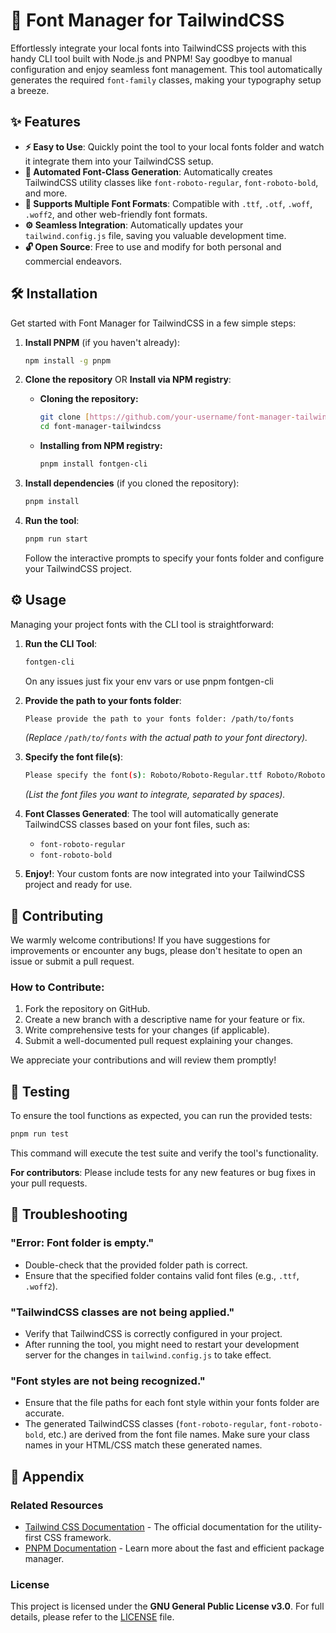 # 🚀 Font Manager for TailwindCSS

Effortlessly integrate your local fonts into TailwindCSS projects with this handy CLI tool built with Node.js and PNPM! Say goodbye to manual configuration and enjoy seamless font management. This tool automatically generates the required `font-family` classes, making your typography setup a breeze.

## ✨ Features

- **⚡️ Easy to Use**: Quickly point the tool to your local fonts folder and watch it integrate them into your TailwindCSS setup.
- **🎨 Automated Font-Class Generation**: Automatically creates TailwindCSS utility classes like `font-roboto-regular`, `font-roboto-bold`, and more.
- **📂 Supports Multiple Font Formats**: Compatible with `.ttf`, `.otf`, `.woff`, `.woff2`, and other web-friendly font formats.
- **⚙️ Seamless Integration**: Automatically updates your `tailwind.config.js` file, saving you valuable development time.
- **🔓 Open Source**: Free to use and modify for both personal and commercial endeavors.

## 🛠️ Installation

Get started with Font Manager for TailwindCSS in a few simple steps:

1. **Install PNPM** (if you haven't already):
   ```bash
   npm install -g pnpm

2.  **Clone the repository** OR **Install via NPM registry**:

      - **Cloning the repository:**

        ```bash
        git clone [https://github.com/your-username/font-manager-tailwindcss.git](https://github.com/your-username/font-manager-tailwindcss.git)
        cd font-manager-tailwindcss
        ```

      - **Installing from NPM registry:**

        ```bash
        pnpm install fontgen-cli
        ```

3.  **Install dependencies** (if you cloned the repository):

    ```bash
    pnpm install
    ```

4.  **Run the tool**:

    ```bash
    pnpm run start
    ```

    Follow the interactive prompts to specify your fonts folder and configure your TailwindCSS project.

## ⚙️ Usage

Managing your project fonts with the CLI tool is straightforward:

1.  **Run the CLI Tool**:

    ```bash
    fontgen-cli
    ```
    On any issues just fix your env vars or use pnpm fontgen-cli

2.  **Provide the path to your fonts folder**:

    ```bash
    Please provide the path to your fonts folder: /path/to/fonts
    ```

    *(Replace `/path/to/fonts` with the actual path to your font directory).*

3.  **Specify the font file(s)**:

    ```bash
    Please specify the font(s): Roboto/Roboto-Regular.ttf Roboto/Roboto-Bold.ttf
    ```

    *(List the font files you want to integrate, separated by spaces).*

4.  **Font Classes Generated**:
    The tool will automatically generate TailwindCSS classes based on your font files, such as:

      - `font-roboto-regular`
      - `font-roboto-bold`

5.  **Enjoy\!**: Your custom fonts are now integrated into your TailwindCSS project and ready for use.

## 🤝 Contributing

We warmly welcome contributions\! If you have suggestions for improvements or encounter any bugs, please don't hesitate to open an issue or submit a pull request.

### How to Contribute:

1.  Fork the repository on GitHub.
2.  Create a new branch with a descriptive name for your feature or fix.
3.  Write comprehensive tests for your changes (if applicable).
4.  Submit a well-documented pull request explaining your changes.

We appreciate your contributions and will review them promptly\!

## 🧪 Testing

To ensure the tool functions as expected, you can run the provided tests:

```bash
pnpm run test
```

This command will execute the test suite and verify the tool's functionality.

**For contributors**: Please include tests for any new features or bug fixes in your pull requests.

## 🐛 Troubleshooting

### "Error: Font folder is empty."

  - Double-check that the provided folder path is correct.
  - Ensure that the specified folder contains valid font files (e.g., `.ttf`, `.woff2`).

### "TailwindCSS classes are not being applied."

  - Verify that TailwindCSS is correctly configured in your project.
  - After running the tool, you might need to restart your development server for the changes in `tailwind.config.js` to take effect.

### "Font styles are not being recognized."

  - Ensure that the file paths for each font style within your fonts folder are accurate.
  - The generated TailwindCSS classes (`font-roboto-regular`, `font-roboto-bold`, etc.) are derived from the font file names. Make sure your class names in your HTML/CSS match these generated names.

## 🔗 Appendix

### Related Resources

  - [Tailwind CSS Documentation](https://tailwindcss.com/) - The official documentation for the utility-first CSS framework.
  - [PNPM Documentation](https://pnpm.io/) - Learn more about the fast and efficient package manager.

### License

This project is licensed under the **GNU General Public License v3.0**. For full details, please refer to the [LICENSE](https://www.google.com/search?q=./LICENSE) file.